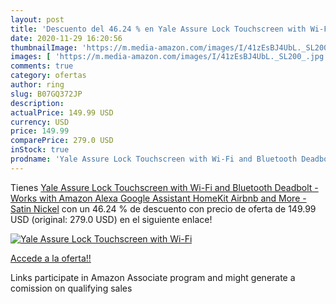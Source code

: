 ```yaml
---
layout: post
title: 'Descuento del 46.24 % en Yale Assure Lock Touchscreen with Wi-Fi '
date: 2020-11-29 16:20:56
thumbnailImage: 'https://m.media-amazon.com/images/I/41zEsBJ4UbL._SL200_.jpg'
images: [ 'https://m.media-amazon.com/images/I/41zEsBJ4UbL._SL200_.jpg' ]
comments: true
category: ofertas
author: ring
slug: B07GQ372JP
description:
actualPrice: 149.99 USD
currency: USD
price: 149.99
comparePrice: 279.0 USD
inStock: true
prodname: 'Yale Assure Lock Touchscreen with Wi-Fi and Bluetooth Deadbolt - Works with Amazon Alexa  Google Assistant  HomeKit  Airbnb and More - Satin Nickel'
---
```


Tienes [Yale Assure Lock Touchscreen with Wi-Fi and Bluetooth Deadbolt - Works with Amazon Alexa  Google Assistant  HomeKit  Airbnb and More - Satin Nickel](https://www.amazon.com/dp/B07GQ372JP/?tag=tolees-20) con un 46.24 % de descuento con precio de oferta de 149.99 USD (original: 279.0 USD) en el siguiente enlace!

[![Yale Assure Lock Touchscreen with Wi-Fi ](https://m.media-amazon.com/images/I/41zEsBJ4UbL._SL200_.jpg)](https://www.amazon.com/dp/B07GQ372JP/?tag=tolees-20)

[Accede a la oferta!!](https://www.amazon.com/dp/B07GQ372JP/?tag=tolees-20)

Links participate in Amazon Associate program and might generate a comission on qualifying sales


